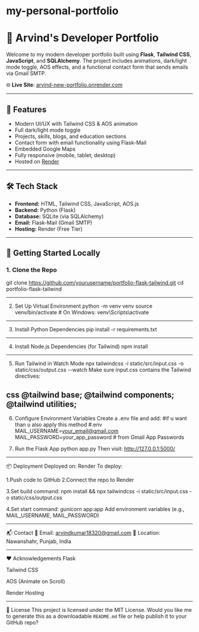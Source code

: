 # my-personal-portfolio
# 🚀 Arvind's Developer Portfolio

Welcome to my modern developer portfolio built using **Flask**, **Tailwind CSS**, **JavaScript**, and **SQLAlchemy**. The project includes animations, dark/light mode toggle, AOS effects, and a functional contact form that sends emails via Gmail SMTP.

🌐 **Live Site**: [arvind-new-portfolio.onrender.com](https://arvind-new-portfolio.onrender.com/)

---

## 📸 Features

- Modern UI/UX with Tailwind CSS & AOS animation
- Full dark/light mode toggle
- Projects, skills, blogs, and education sections
- Contact form with email functionality using Flask-Mail
- Embedded Google Maps
- Fully responsive (mobile, tablet, desktop)
- Hosted on [Render](https://render.com/)

---

## 🛠️ Tech Stack

- **Frontend:** HTML, Tailwind CSS, JavaScript, AOS.js
- **Backend:** Python (Flask)
- **Database:** SQLite (via SQLAlchemy)
- **Email:** Flask-Mail (Gmail SMTP)
- **Hosting:** Render (Free Tier)

---


## 🚀 Getting Started Locally

### 1. Clone the Repo
git clone https://github.com/yourusername/portfolio-flask-tailwind.git
cd portfolio-flask-tailwind

-------------------------------
2. Set Up Virtual Environment
python -m venv venv
source venv/bin/activate  # On Windows: venv\Scripts\activate

-------------------------------
3. Install Python Dependencies
pip install -r requirements.txt
-------------------------------
4. Install Node.js Dependencies (for Tailwind)
npm install


-------------------------------
5. Run Tailwind in Watch Mode
npx tailwindcss -i static/src/input.css -o static/css/output.css --watch
Make sure input.css contains the Tailwind directives:

css
@tailwind base;
@tailwind components;
@tailwind utilities;
-----------------------

6. Configure Environment Variables
Create a .env file and add:
#if u want than u also apply this method 
#.env
MAIL_USERNAME=your_email@gmail.com
MAIL_PASSWORD=your_app_password   # from Gmail App Passwords

7. Run the Flask App
python app.py
Then visit: http://127.0.0.1:5000/

---------------------------
📦 Deployment 
Deployed on: Render
To deploy:

1.Push code to GitHub
2.Connect the repo to Render

3.Set build command:
npm install && npx tailwindcss -i static/src/input.css -o static/css/output.css

4.Set start command:
gunicorn app:app
Add environment variables (e.g., MAIL_USERNAME, MAIL_PASSWORD)

-----------------------
📬 Contact
📧 Email: arvindkumar18320@gmail.com
📍 Location: Nawanshahr, Punjab, India

-----------------------
❤️ Acknowledgements
Flask

Tailwind CSS

AOS (Animate on Scroll)

Render Hosting

------------------------
📝 License
This project is licensed under the MIT License.
Would you like me to generate this as a downloadable `README.md` file or help publish it to your GitHub repo?
